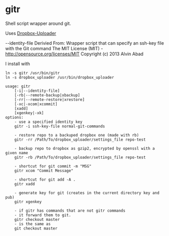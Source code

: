 gitr
====

Shell script wrapper around git.

Uses [Dropbox-Uploader](https://github.com/andreafabrizi/Dropbox-Uploader)

--identity-file Derivied From:
Wrapper script that can specify an ssh-key file with the Git command
The MIT License (MIT) - http://opensource.org/licenses/MIT
Copyright (c) 2013 Alvin Abad

I install with 
```
ln -s gitr /usr/bin/gitr
ln -s dropbox_uploader /usr/bin/dropbox_uploader
```


```
usage: gitr
    [-i|--identity-file]
    [-rb|--remote-backup|xbackup]
    [-rr|--remote-restore|xrestore]
    [-xc|-xcom|xcommit]
    [xadd]
    [xgenkey|-xk]
options:
    - use a specified identity key
    gitr -i ssh-key-file normal-git-commands
    
    - restore repo to a backuped dropbox one (made with rb)
    gitr -rr /Path/To/dropbox_uploader/settings_file repo-test

    - backup repo to dropbox as gzip2, encrypted by openssl with a given name
    gitr -rb /Path/To/dropbox_uploader/settings_file repo-test
    
    - shortcut for git commit -m "MSG"
    gitr xcom "Commit Message"

    - shortcut for git add -A .
    gitr xadd

    - generate key for git (creates in the current directory key and pub)
    gitr xgenkey

    - if gitr has commands that are not gitr commands
    - it forward them to git.
    gitr checkout master
    - is the same as
    git checkout master
```    
